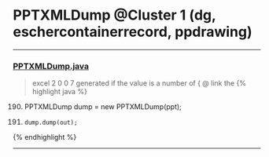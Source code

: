 # PPTXMLDump @Cluster 1 (dg, eschercontainerrecord, ppdrawing)

***

### [PPTXMLDump.java](https://searchcode.com/codesearch/view/88634800/)
> excel 2 0 0 7 generated if the value is a number of { @ link the 
{% highlight java %}
190. PPTXMLDump dump = new PPTXMLDump(ppt);
195.     dump.dump(out);
{% endhighlight %}

***

